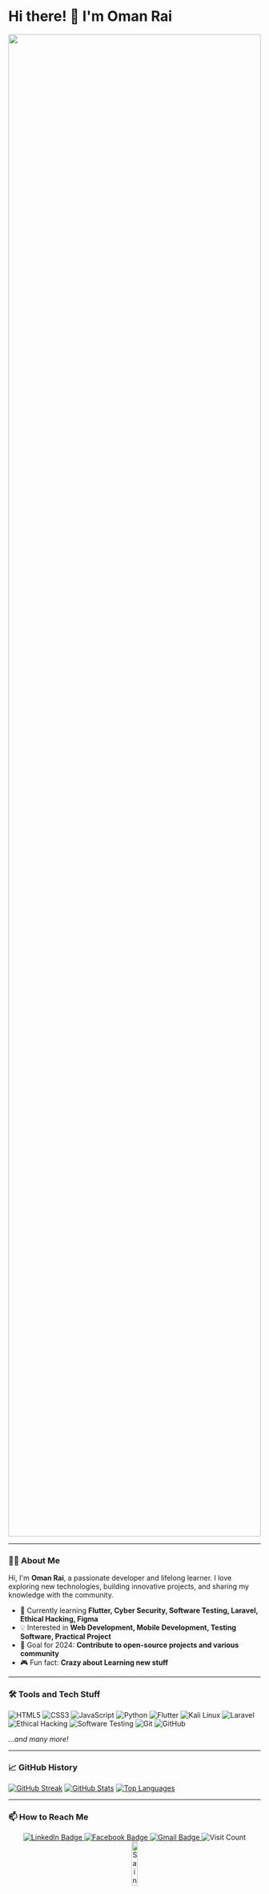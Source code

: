 # Hi there! 👋 I'm Oman Rai



<!-- <iframe src="https://giphy.com/embed/78XCFBGOlS6keY1Bil" width="480" height="480" style="" frameBorder="0" class="giphy-embed" allowFullScreen></iframe><p><a href="https://giphy.com/gifs/PizzaNinjas-programmer-pizza-ninjas-pizzaninjas-78XCFBGOlS6keY1Bil">via GIPHY</a></p> -->

<!-- ![Header](https://github.com/omanrai/omanrai/assets/logo.png) -->

<div style="text-align: center; width: 100%; max-width: 100%;">
  <img src="https://media.giphy.com/media/dWesBcTLavkZuG35MI/giphy.gif" style="width: 100%; height: auto; max-height: 75vh;" />
</div>



---

### 👨‍💻 About Me

Hi, I'm **Oman Rai**, a passionate developer and lifelong learner. I love exploring new technologies, building innovative projects, and sharing my knowledge with the community.

- 🌱 Currently learning **Flutter, Cyber Security, Software Testing, Laravel, Ethical Hacking, Figma**
- 💡 Interested in **Web Development, Mobile Development, Testing Software, Practical Project**
- 🎯 Goal for 2024: **Contribute to open-source projects and various community**
- 🎮 Fun fact: **Crazy about Learning new stuff**

---

### 🛠️ Tools and Tech Stuff

![HTML5](https://img.shields.io/badge/-HTML5-E34F26?style=flat&logo=html5&logoColor=white)
![CSS3](https://img.shields.io/badge/-CSS3-1572B6?style=flat&logo=css3&logoColor=white)
![JavaScript](https://img.shields.io/badge/-JavaScript-F7DF1E?style=flat&logo=javascript&logoColor=black)
![Python](https://img.shields.io/badge/-Python-3776AB?style=flat&logo=python&logoColor=white)
![Flutter](https://img.shields.io/badge/-Flutter-02569B?style=flat&logo=flutter&logoColor=white)
![Kali Linux](https://img.shields.io/badge/-Kali%20Linux-557C94?style=flat&logo=kalilinux&logoColor=white)
![Laravel](https://img.shields.io/badge/-Laravel-FF2D20?style=flat&logo=laravel&logoColor=white)
![Ethical Hacking](https://img.shields.io/badge/-Ethical%20Hacking-000000?style=flat&logo=hack-the-box&logoColor=white)
![Software Testing](https://img.shields.io/badge/-Software%20Testing-6DB33F?style=flat&logo=testcafe&logoColor=white)
![Git](https://img.shields.io/badge/-Git-F05032?style=flat&logo=git&logoColor=white)
![GitHub](https://img.shields.io/badge/-GitHub-181717?style=flat&logo=github&logoColor=white)

*...and many more!*


---

### 📈 GitHub History

[![GitHub Streak](https://streak-stats.demolab.com/?user=omanrai&theme=radical&hide_border=true)](https://git.io/streak-stats)
[![GitHub Stats](https://github-readme-stats.vercel.app/api?username=omanrai&show_icons=true&theme=radical&hide_border=true)](https://github.com/anuraghazra/github-readme-stats)
[![Top Languages](https://github-readme-stats.vercel.app/api/top-langs/?username=omanrai&layout=compact&theme=radical&hide_border=true)](https://github.com/anuraghazra/github-readme-stats)

---

<!-- ### 📊 Contribution Graph

[![Contribution Graph](https://github-readme-activity-graph.cyclic.app/graph?username=omanrai&theme=radical)](https://github.com/omanrai/github-readme-activity-graph)

--- -->

### 📫 How to Reach Me

<div style="text-align: center;">
  <div id="badges">
    <a href="https://www.linkedin.com/in/oman-rai-9638a322a/">
      <img src="https://img.shields.io/badge/LinkedIn-blue?style=for-the-badge&logo=linkedin&logoColor=white" alt="LinkedIn Badge"/>
    </a>    
    <a href="https://www.facebook.com/oman.rai.794">
      <img src="https://img.shields.io/badge/facebook-blue?style=for-the-badge&logo=facebook&logoColor=white" alt="Facebook Badge"/>
    </a>
    <a href="https://myaccount.google.com/?gar=WzEyMF0&hl=en&utm_source=OGB&utm_medium=act">
      <img src="https://img.shields.io/badge/gmail-blue?style=for-the-badge&logo=gmail&logoColor=white" alt="Gmail Badge"/>
    </a>
    <img src="https://komarev.com/ghpvc/?username=your-github-omarai&style=flat-square&color=blue" alt="Visit Count"/>
    <a href="https://sainotech.com/">
      <img src="https://img.shields.io/badge/Saino%20Tech-blue?style=for-the-badge&logo=build&logoColor=white" alt="Saino Tech Badge" style="width: 15%; max-width: 120px; height: auto;"/>
    </a>
  </div>
</div>



---

⭐️ Don't forget to star my repositories if you like what I do! 😊
